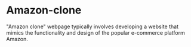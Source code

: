 # Amazon-clone
 "Amazon clone" webpage typically involves developing a website that mimics the functionality and design of the popular e-commerce platform Amazon. 
